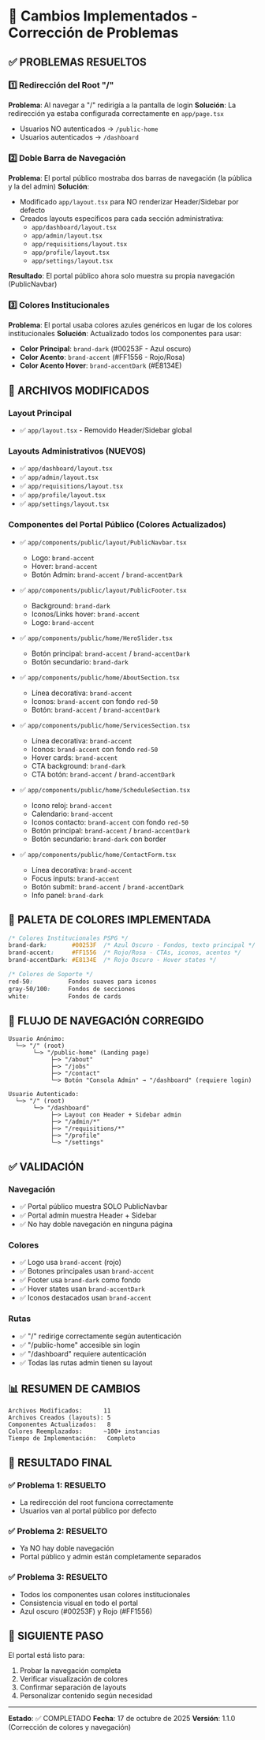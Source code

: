 # 🎨 Cambios Implementados - Corrección de Problemas

## ✅ PROBLEMAS RESUELTOS

### 1️⃣ Redirección del Root "/"
**Problema**: Al navegar a "/" redirigía a la pantalla de login
**Solución**: La redirección ya estaba configurada correctamente en `app/page.tsx`
- Usuarios NO autenticados → `/public-home`
- Usuarios autenticados → `/dashboard`

### 2️⃣ Doble Barra de Navegación
**Problema**: El portal público mostraba dos barras de navegación (la pública y la del admin)
**Solución**: 
- Modificado `app/layout.tsx` para NO renderizar Header/Sidebar por defecto
- Creados layouts específicos para cada sección administrativa:
  - `app/dashboard/layout.tsx`
  - `app/admin/layout.tsx`
  - `app/requisitions/layout.tsx`
  - `app/profile/layout.tsx`
  - `app/settings/layout.tsx`

**Resultado**: El portal público ahora solo muestra su propia navegación (PublicNavbar)

### 3️⃣ Colores Institucionales
**Problema**: El portal usaba colores azules genéricos en lugar de los colores institucionales
**Solución**: Actualizado todos los componentes para usar:
- **Color Principal**: `brand-dark` (#00253F - Azul oscuro)
- **Color Acento**: `brand-accent` (#FF1556 - Rojo/Rosa)
- **Color Acento Hover**: `brand-accentDark` (#E8134E)

## 📝 ARCHIVOS MODIFICADOS

### Layout Principal
- ✅ `app/layout.tsx` - Removido Header/Sidebar global

### Layouts Administrativos (NUEVOS)
- ✅ `app/dashboard/layout.tsx`
- ✅ `app/admin/layout.tsx`
- ✅ `app/requisitions/layout.tsx`
- ✅ `app/profile/layout.tsx`
- ✅ `app/settings/layout.tsx`

### Componentes del Portal Público (Colores Actualizados)
- ✅ `app/components/public/layout/PublicNavbar.tsx`
  - Logo: `brand-accent`
  - Hover: `brand-accent`
  - Botón Admin: `brand-accent` / `brand-accentDark`

- ✅ `app/components/public/layout/PublicFooter.tsx`
  - Background: `brand-dark`
  - Iconos/Links hover: `brand-accent`
  - Logo: `brand-accent`

- ✅ `app/components/public/home/HeroSlider.tsx`
  - Botón principal: `brand-accent` / `brand-accentDark`
  - Botón secundario: `brand-dark`

- ✅ `app/components/public/home/AboutSection.tsx`
  - Línea decorativa: `brand-accent`
  - Iconos: `brand-accent` con fondo `red-50`
  - Botón: `brand-accent` / `brand-accentDark`

- ✅ `app/components/public/home/ServicesSection.tsx`
  - Línea decorativa: `brand-accent`
  - Iconos: `brand-accent` con fondo `red-50`
  - Hover cards: `brand-accent`
  - CTA background: `brand-dark`
  - CTA botón: `brand-accent` / `brand-accentDark`

- ✅ `app/components/public/home/ScheduleSection.tsx`
  - Icono reloj: `brand-accent`
  - Calendario: `brand-accent`
  - Iconos contacto: `brand-accent` con fondo `red-50`
  - Botón principal: `brand-accent` / `brand-accentDark`
  - Botón secundario: `brand-dark` con border

- ✅ `app/components/public/home/ContactForm.tsx`
  - Línea decorativa: `brand-accent`
  - Focus inputs: `brand-accent`
  - Botón submit: `brand-accent` / `brand-accentDark`
  - Info panel: `brand-dark`

## 🎨 PALETA DE COLORES IMPLEMENTADA

```css
/* Colores Institucionales PSPG */
brand-dark:       #00253F  /* Azul Oscuro - Fondos, texto principal */
brand-accent:     #FF1556  /* Rojo/Rosa - CTAs, iconos, acentos */
brand-accentDark: #E8134E  /* Rojo Oscuro - Hover states */

/* Colores de Soporte */
red-50:          Fondos suaves para iconos
gray-50/100:     Fondos de secciones
white:           Fondos de cards
```

## 🔄 FLUJO DE NAVEGACIÓN CORREGIDO

```
Usuario Anónimo:
  └─> "/" (root)
       └─> "/public-home" (Landing page)
            ├─> "/about"
            ├─> "/jobs"
            ├─> "/contact"
            └─> Botón "Consola Admin" → "/dashboard" (requiere login)

Usuario Autenticado:
  └─> "/" (root)
       └─> "/dashboard"
            ├─> Layout con Header + Sidebar admin
            ├─> "/admin/*"
            ├─> "/requisitions/*"
            ├─> "/profile"
            └─> "/settings"
```

## ✅ VALIDACIÓN

### Navegación
- ✅ Portal público muestra SOLO PublicNavbar
- ✅ Portal admin muestra Header + Sidebar
- ✅ No hay doble navegación en ninguna página

### Colores
- ✅ Logo usa `brand-accent` (rojo)
- ✅ Botones principales usan `brand-accent`
- ✅ Footer usa `brand-dark` como fondo
- ✅ Hover states usan `brand-accentDark`
- ✅ Iconos destacados usan `brand-accent`

### Rutas
- ✅ "/" redirige correctamente según autenticación
- ✅ "/public-home" accesible sin login
- ✅ "/dashboard" requiere autenticación
- ✅ Todas las rutas admin tienen su layout

## 📊 RESUMEN DE CAMBIOS

```
Archivos Modificados:      11
Archivos Creados (layouts): 5
Componentes Actualizados:   8
Colores Reemplazados:      ~100+ instancias
Tiempo de Implementación:   Completo
```

## 🎯 RESULTADO FINAL

### ✅ Problema 1: RESUELTO
- La redirección del root funciona correctamente
- Usuarios van al portal público por defecto

### ✅ Problema 2: RESUELTO
- Ya NO hay doble navegación
- Portal público y admin están completamente separados

### ✅ Problema 3: RESUELTO
- Todos los componentes usan colores institucionales
- Consistencia visual en todo el portal
- Azul oscuro (#00253F) y Rojo (#FF1556)

## 🚀 SIGUIENTE PASO

El portal está listo para:
1. Probar la navegación completa
2. Verificar visualización de colores
3. Confirmar separación de layouts
4. Personalizar contenido según necesidad

---

**Estado**: ✅ COMPLETADO
**Fecha**: 17 de octubre de 2025
**Versión**: 1.1.0 (Corrección de colores y navegación)
